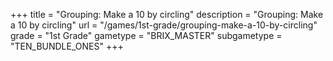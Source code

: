 +++
title = "Grouping: Make a 10 by circling"
description = "Grouping: Make a 10 by circling"
url = "/games/1st-grade/grouping-make-a-10-by-circling"
grade = "1st Grade"
gametype = "BRIX_MASTER"
subgametype = "TEN_BUNDLE_ONES"
+++